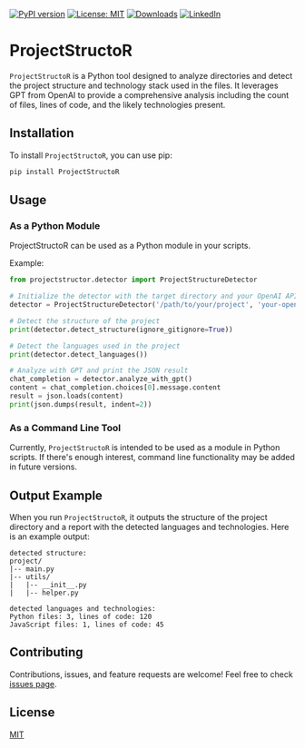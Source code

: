 [![PyPI version](https://badge.fury.io/py/ProjectStructoR.svg)](https://badge.fury.io/py/ProjectStructoR)
[![License: MIT](https://img.shields.io/badge/License-MIT-green.svg)](https://opensource.org/licenses/MIT)
[![Downloads](https://static.pepy.tech/badge/projectstructor)](https://pepy.tech/project/projectstructor)
[![LinkedIn](https://img.shields.io/badge/LinkedIn-blue)](https://www.linkedin.com/in/eugene-evstafev-716669181/)

# ProjectStructoR

`ProjectStructoR` is a Python tool designed to analyze directories and detect the project structure and technology stack used in the files. It leverages GPT from OpenAI to provide a comprehensive analysis including the count of files, lines of code, and the likely technologies present.

## Installation

To install `ProjectStructoR`, you can use pip:

```bash
pip install ProjectStructoR
```

## Usage

### As a Python Module

ProjectStructoR can be used as a Python module in your scripts.

Example:

```python
from projectstructor.detector import ProjectStructureDetector

# Initialize the detector with the target directory and your OpenAI API key
detector = ProjectStructureDetector('/path/to/your/project', 'your-openai-api-key')

# Detect the structure of the project
print(detector.detect_structure(ignore_gitignore=True))

# Detect the languages used in the project
print(detector.detect_languages())

# Analyze with GPT and print the JSON result
chat_completion = detector.analyze_with_gpt()
content = chat_completion.choices[0].message.content
result = json.loads(content)
print(json.dumps(result, indent=2))
```

### As a Command Line Tool

Currently, `ProjectStructoR` is intended to be used as a module in Python scripts. If there's enough interest, command line functionality may be added in future versions.

## Output Example

When you run `ProjectStructoR`, it outputs the structure of the project directory and a report with the detected languages and technologies. Here is an example output:

```
detected structure: 
project/
|-- main.py
|-- utils/
|   |-- __init__.py
|   |-- helper.py

detected languages and technologies: 
Python files: 3, lines of code: 120
JavaScript files: 1, lines of code: 45
```

## Contributing

Contributions, issues, and feature requests are welcome! Feel free to check [issues page](https://github.com/chigwell/projectstructor/issues).

## License

[MIT](https://choosealicense.com/licenses/mit/)